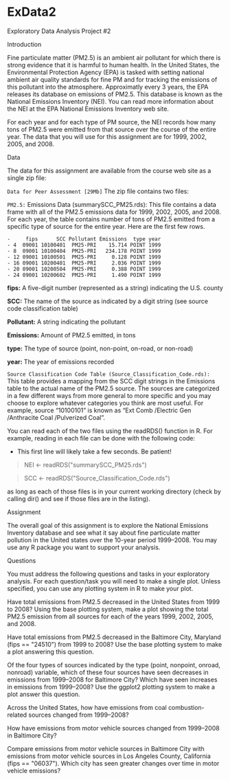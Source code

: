 # ExData2
Exploratory Data Analysis Project #2

Introduction

Fine particulate matter (PM2.5) is an ambient air pollutant for which there is strong evidence that it is harmful to 
human health. In the United States, the Environmental Protection Agency (EPA) is tasked with setting national ambient 
air quality standards for fine PM and for tracking the emissions of this pollutant into the atmosphere. Approximatly 
every 3 years, the EPA releases its database on emissions of PM2.5. This database is known as the National Emissions 
Inventory (NEI). You can read more information about the NEI at the EPA National Emissions Inventory web site.

For each year and for each type of PM source, the NEI records how many tons of PM2.5 were emitted from that source over 
the course of the entire year. The data that you will use for this assignment are for 1999, 2002, 2005, and 2008.

Data

The data for this assignment are available from the course web site as a single zip file:

```Data for Peer Assessment [29Mb]```
The zip file contains two files:

```PM2.5:``` Emissions Data (summarySCC_PM25.rds): This file contains a data frame with all of the PM2.5 emissions data for 
1999, 2002, 2005, and 2008. For each year, the table contains number of tons of PM2.5 emitted from a specific type of source 
for the entire year. Here are the first few rows.

```
-     fips      SCC Pollutant Emissions  type year
- 4  09001 10100401  PM25-PRI    15.714 POINT 1999
- 8  09001 10100404  PM25-PRI   234.178 POINT 1999
- 12 09001 10100501  PM25-PRI     0.128 POINT 1999
- 16 09001 10200401  PM25-PRI     2.036 POINT 1999
- 20 09001 10200504  PM25-PRI     0.388 POINT 1999
- 24 09001 10200602  PM25-PRI     1.490 POINT 1999
```
**fips:** A five-digit number (represented as a string) indicating the U.S. county

**SCC:** The name of the source as indicated by a digit string (see source code classification table)

**Pollutant:** A string indicating the pollutant

**Emissions:** Amount of PM2.5 emitted, in tons

**type:** The type of source (point, non-point, on-road, or non-road)

**year:** The year of emissions recorded

```Source Classification Code Table (Source_Classification_Code.rds):``` This table provides a mapping from the SCC digit 
strings in the Emissions table to the actual name of the PM2.5 source. The sources are categorized in a few different ways 
from more general to more specific and you may choose to explore whatever categories you think are most useful. For example, 
source “10100101” is known as “Ext Comb /Electric Gen /Anthracite Coal /Pulverized Coal”.

You can read each of the two files using the readRDS() function in R. For example, reading in each file can be done with 
the following code:

- This first line will likely take a few seconds. Be patient!

>NEI <- readRDS("summarySCC_PM25.rds")

>SCC <- readRDS("Source_Classification_Code.rds")

as long as each of those files is in your current working directory (check by calling dir() and see if those files are in 
the listing).

Assignment

The overall goal of this assignment is to explore the National Emissions Inventory database and see what it say about fine 
particulate matter pollution in the United states over the 10-year period 1999–2008. You may use any R package you want to 
support your analysis.

Questions

You must address the following questions and tasks in your exploratory analysis. For each question/task you will need to 
make a single plot. Unless specified, you can use any plotting system in R to make your plot.

Have total emissions from PM2.5 decreased in the United States from 1999 to 2008? Using the base plotting system, make a 
plot showing the total PM2.5 emission from all sources for each of the years 1999, 2002, 2005, and 2008.

Have total emissions from PM2.5 decreased in the Baltimore City, Maryland (fips == "24510") from 1999 to 2008? Use the base 
plotting system to make a plot answering this question.

Of the four types of sources indicated by the type (point, nonpoint, onroad, nonroad) variable, which of these four sources 
have seen decreases in emissions from 1999–2008 for Baltimore City? Which have seen increases in emissions from 1999–2008? 
Use the ggplot2 plotting system to make a plot answer this question.

Across the United States, how have emissions from coal combustion-related sources changed from 1999–2008?

How have emissions from motor vehicle sources changed from 1999–2008 in Baltimore City?

Compare emissions from motor vehicle sources in Baltimore City with emissions from motor vehicle sources in Los Angeles 
County, California (fips == "06037"). Which city has seen greater changes over time in motor vehicle emissions?
